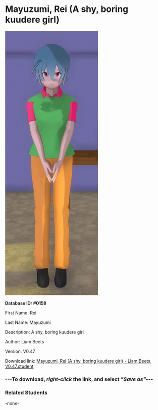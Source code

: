 # Mayuzumi, Rei (A shy, boring kuudere girl)

<img src="../../Files/Images/Mayuzumi, Rei (A shy, boring kuudere girl).png" title="Mayuzumi, Rei (A shy, boring kuudere girl) - Liam Beets, V0.47">

**Database ID: #0158**

First Name: Rei

Last Name: Mayuzumi

Description: A shy, boring kuudere girl

Author: Liam Beets

Version: V0.47

Download link: <a href="https://raw.githubusercontent.com/Arbiter1223/Daigaku-Gurashi-Custom-Students/master/Files/Student%20Files/Mayuzumi%2C%20Rei%20(A%20shy%2C%20boring%20kuudere%20girl)%20-%20Liam%20Beets%2C%20V0.47.student">Mayuzumi, Rei (A shy, boring kuudere girl) - Liam Beets, V0.47.student</a>

### ---**To download, _right-click_ the link, and select _"Save as"_**---

### Related Students

-none-
